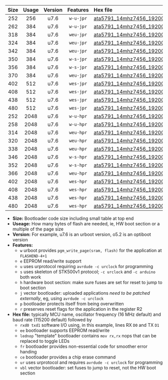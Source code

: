 |Size|Usage|Version|Features|Hex file|
|:-:|:-:|:-:|:-:|:--|
|252|256|u7.6|`w-u-jpr`|[ata5791_14mhz7456_19200bps_rxb0_txb1_ur_vbl.hex](https://raw.githubusercontent.com/stefanrueger/urboot/main/bootloaders/ata5791/fcpu_14mhz7456/19200_bps/ata5791_14mhz7456_19200bps_rxb0_txb1_ur_vbl.hex)|
|262|384|u7.6|`w-u-jpr`|[ata5791_14mhz7456_19200bps_rxb0_txb1_lednop_ur_vbl.hex](https://raw.githubusercontent.com/stefanrueger/urboot/main/bootloaders/ata5791/fcpu_14mhz7456/19200_bps/ata5791_14mhz7456_19200bps_rxb0_txb1_lednop_ur_vbl.hex)|
|318|384|u7.6|`weu-jpr`|[ata5791_14mhz7456_19200bps_rxb0_txb1_ee_ur_vbl.hex](https://raw.githubusercontent.com/stefanrueger/urboot/main/bootloaders/ata5791/fcpu_14mhz7456/19200_bps/ata5791_14mhz7456_19200bps_rxb0_txb1_ee_ur_vbl.hex)|
|324|384|u7.6|`weu-jpr`|[ata5791_14mhz7456_19200bps_rxb0_txb1_ee_lednop_ur_vbl.hex](https://raw.githubusercontent.com/stefanrueger/urboot/main/bootloaders/ata5791/fcpu_14mhz7456/19200_bps/ata5791_14mhz7456_19200bps_rxb0_txb1_ee_lednop_ur_vbl.hex)|
|342|384|u7.6|`weu-jpr`|[ata5791_14mhz7456_19200bps_rxb0_txb1_ee_lednop_fr_ur_vbl.hex](https://raw.githubusercontent.com/stefanrueger/urboot/main/bootloaders/ata5791/fcpu_14mhz7456/19200_bps/ata5791_14mhz7456_19200bps_rxb0_txb1_ee_lednop_fr_ur_vbl.hex)|
|350|384|u7.6|`w-s-jpr`|[ata5791_14mhz7456_19200bps_rxb0_txb1_vbl.hex](https://raw.githubusercontent.com/stefanrueger/urboot/main/bootloaders/ata5791/fcpu_14mhz7456/19200_bps/ata5791_14mhz7456_19200bps_rxb0_txb1_vbl.hex)|
|356|384|u7.6|`w-s-jpr`|[ata5791_14mhz7456_19200bps_rxb0_txb1_lednop_vbl.hex](https://raw.githubusercontent.com/stefanrueger/urboot/main/bootloaders/ata5791/fcpu_14mhz7456/19200_bps/ata5791_14mhz7456_19200bps_rxb0_txb1_lednop_vbl.hex)|
|370|384|u7.6|`weu-jpr`|[ata5791_14mhz7456_19200bps_rxb0_txb1_ee_lednop_fr_ce_ur_vbl.hex](https://raw.githubusercontent.com/stefanrueger/urboot/main/bootloaders/ata5791/fcpu_14mhz7456/19200_bps/ata5791_14mhz7456_19200bps_rxb0_txb1_ee_lednop_fr_ce_ur_vbl.hex)|
|402|512|u7.6|`wes-jpr`|[ata5791_14mhz7456_19200bps_rxb0_txb1_ee_vbl.hex](https://raw.githubusercontent.com/stefanrueger/urboot/main/bootloaders/ata5791/fcpu_14mhz7456/19200_bps/ata5791_14mhz7456_19200bps_rxb0_txb1_ee_vbl.hex)|
|408|512|u7.6|`wes-jpr`|[ata5791_14mhz7456_19200bps_rxb0_txb1_ee_lednop_vbl.hex](https://raw.githubusercontent.com/stefanrueger/urboot/main/bootloaders/ata5791/fcpu_14mhz7456/19200_bps/ata5791_14mhz7456_19200bps_rxb0_txb1_ee_lednop_vbl.hex)|
|438|512|u7.6|`wes-jpr`|[ata5791_14mhz7456_19200bps_rxb0_txb1_ee_lednop_fr_vbl.hex](https://raw.githubusercontent.com/stefanrueger/urboot/main/bootloaders/ata5791/fcpu_14mhz7456/19200_bps/ata5791_14mhz7456_19200bps_rxb0_txb1_ee_lednop_fr_vbl.hex)|
|480|512|u7.6|`wes-jpr`|[ata5791_14mhz7456_19200bps_rxb0_txb1_ee_lednop_fr_ce_vbl.hex](https://raw.githubusercontent.com/stefanrueger/urboot/main/bootloaders/ata5791/fcpu_14mhz7456/19200_bps/ata5791_14mhz7456_19200bps_rxb0_txb1_ee_lednop_fr_ce_vbl.hex)|
|252|2048|u7.6|`w-u-hpr`|[ata5791_14mhz7456_19200bps_rxb0_txb1_ur.hex](https://raw.githubusercontent.com/stefanrueger/urboot/main/bootloaders/ata5791/fcpu_14mhz7456/19200_bps/ata5791_14mhz7456_19200bps_rxb0_txb1_ur.hex)|
|258|2048|u7.6|`w-u-hpr`|[ata5791_14mhz7456_19200bps_rxb0_txb1_lednop_ur.hex](https://raw.githubusercontent.com/stefanrueger/urboot/main/bootloaders/ata5791/fcpu_14mhz7456/19200_bps/ata5791_14mhz7456_19200bps_rxb0_txb1_lednop_ur.hex)|
|314|2048|u7.6|`weu-hpr`|[ata5791_14mhz7456_19200bps_rxb0_txb1_ee_ur.hex](https://raw.githubusercontent.com/stefanrueger/urboot/main/bootloaders/ata5791/fcpu_14mhz7456/19200_bps/ata5791_14mhz7456_19200bps_rxb0_txb1_ee_ur.hex)|
|320|2048|u7.6|`weu-hpr`|[ata5791_14mhz7456_19200bps_rxb0_txb1_ee_lednop_ur.hex](https://raw.githubusercontent.com/stefanrueger/urboot/main/bootloaders/ata5791/fcpu_14mhz7456/19200_bps/ata5791_14mhz7456_19200bps_rxb0_txb1_ee_lednop_ur.hex)|
|338|2048|u7.6|`weu-hpr`|[ata5791_14mhz7456_19200bps_rxb0_txb1_ee_lednop_fr_ur.hex](https://raw.githubusercontent.com/stefanrueger/urboot/main/bootloaders/ata5791/fcpu_14mhz7456/19200_bps/ata5791_14mhz7456_19200bps_rxb0_txb1_ee_lednop_fr_ur.hex)|
|346|2048|u7.6|`w-s-hpr`|[ata5791_14mhz7456_19200bps_rxb0_txb1.hex](https://raw.githubusercontent.com/stefanrueger/urboot/main/bootloaders/ata5791/fcpu_14mhz7456/19200_bps/ata5791_14mhz7456_19200bps_rxb0_txb1.hex)|
|352|2048|u7.6|`w-s-hpr`|[ata5791_14mhz7456_19200bps_rxb0_txb1_lednop.hex](https://raw.githubusercontent.com/stefanrueger/urboot/main/bootloaders/ata5791/fcpu_14mhz7456/19200_bps/ata5791_14mhz7456_19200bps_rxb0_txb1_lednop.hex)|
|366|2048|u7.6|`weu-hpr`|[ata5791_14mhz7456_19200bps_rxb0_txb1_ee_lednop_fr_ce_ur.hex](https://raw.githubusercontent.com/stefanrueger/urboot/main/bootloaders/ata5791/fcpu_14mhz7456/19200_bps/ata5791_14mhz7456_19200bps_rxb0_txb1_ee_lednop_fr_ce_ur.hex)|
|402|2048|u7.6|`wes-hpr`|[ata5791_14mhz7456_19200bps_rxb0_txb1_ee.hex](https://raw.githubusercontent.com/stefanrueger/urboot/main/bootloaders/ata5791/fcpu_14mhz7456/19200_bps/ata5791_14mhz7456_19200bps_rxb0_txb1_ee.hex)|
|408|2048|u7.6|`wes-hpr`|[ata5791_14mhz7456_19200bps_rxb0_txb1_ee_lednop.hex](https://raw.githubusercontent.com/stefanrueger/urboot/main/bootloaders/ata5791/fcpu_14mhz7456/19200_bps/ata5791_14mhz7456_19200bps_rxb0_txb1_ee_lednop.hex)|
|438|2048|u7.6|`wes-hpr`|[ata5791_14mhz7456_19200bps_rxb0_txb1_ee_lednop_fr.hex](https://raw.githubusercontent.com/stefanrueger/urboot/main/bootloaders/ata5791/fcpu_14mhz7456/19200_bps/ata5791_14mhz7456_19200bps_rxb0_txb1_ee_lednop_fr.hex)|
|480|2048|u7.6|`wes-hpr`|[ata5791_14mhz7456_19200bps_rxb0_txb1_ee_lednop_fr_ce.hex](https://raw.githubusercontent.com/stefanrueger/urboot/main/bootloaders/ata5791/fcpu_14mhz7456/19200_bps/ata5791_14mhz7456_19200bps_rxb0_txb1_ee_lednop_fr_ce.hex)|

- **Size:** Bootloader code size including small table at top end
- **Useage:** How many bytes of flash are needed, ie, HW boot section or a multiple of the page size
- **Version:** For example, u7.6 is an urboot version, o5.2 is an optiboot version
- **Features:**
  + `w` urboot provides `pgm_write_page(sram, flash)` for the application at `FLASHEND-4+1`
  + `e` EEPROM read/write support
  + `u` uses urprotocol requiring `avrdude -c urclock` for programming
  + `s` uses skeleton of STK500v1 protocol; `-c urclock` and `-c arduino` both work
  + `h` hardware boot section: make sure fuses are set for reset to jump to boot section
  + `j` vector bootloader: uploaded applications *need to be patched externally*, eg, using `avrdude -c urclock`
  + `p` bootloader protects itself from being overwritten
  + `r` preserves reset flags for the application in the register R2
- **Hex file:** typically MCU name, oscillator frequency (16 MHz default) and baud rate (115200 default) followed by
  + `rxd0 txd1` software I/O using, in this example, lines RX `D0` and TX `D1`
  + `ee` bootloader supports EEPROM read/write
  + `lednop` "template" bootloader contains `mov rx,rx` nops that can be replaced to toggle LEDs
  + `fr` bootloader provides non-essential code for smoother error handing
  + `ce` bootloader provides a chip erase command
  + `ur` uses urprotocol and requires `avrdude -c urclock` for programming
  + `vbl` vector bootloader: set fuses to jump to reset, not the HW boot section
